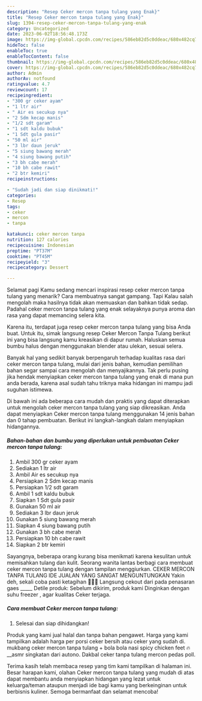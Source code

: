 ```yaml
---
description: "Resep Ceker mercon tanpa tulang yang Enak}"
title: "Resep Ceker mercon tanpa tulang yang Enak}"
slug: 1394-resep-ceker-mercon-tanpa-tulang-yang-enak
category: Uncategorized
date: 2023-06-02T18:56:48.173Z
image: https://img-global.cpcdn.com/recipes/586eb82d5c0ddeac/680x482cq70/ceker-mercon-tanpa-tulang-foto-resep-utama.jpg
hideToc: false
enableToc: true
enableTocContent: false
thumbnail: https://img-global.cpcdn.com/recipes/586eb82d5c0ddeac/680x482cq70/ceker-mercon-tanpa-tulang-foto-resep-utama.jpg
cover: https://img-global.cpcdn.com/recipes/586eb82d5c0ddeac/680x482cq70/ceker-mercon-tanpa-tulang-foto-resep-utama.jpg
author: Admin
authorAv: notfound
ratingvalue: 4.7
reviewcount: 17
recipeingredient:
- "300 gr ceker ayam"
- "1 ltr air"
- " Air es secukup nya"
- "2 Sdm kecap manis"
- "1/2 sdt garam"
- "1 sdt kaldu bubuk"
- "1 Sdt gula pasir"
- "50 ml air"
- "3 lbr daun jeruk"
- "5 siung bawang merah"
- "4 siung bawang putih"
- "3 bh cabe merah"
- "10 bh cabe rawit"
- "2 btr kemiri"
recipeinstructions:

- "Sudah jadi dan siap dinikmati!"
categories:
- Resep
tags:
- ceker
- mercon
- tanpa

katakunci: ceker mercon tanpa 
nutrition: 127 calories
recipecuisine: Indonesian
preptime: "PT37M"
cooktime: "PT45M"
recipeyield: "3"
recipecategory: Dessert

---
```



Selamat pagi Kamu sedang mencari inspirasi resep ceker mercon tanpa tulang yang menarik? Cara membuatnya sangat gampang. Tapi Kalau salah mengolah maka hasilnya tidak akan memuaskan dan bahkan tidak sedap. Padahal ceker mercon tanpa tulang yang enak selayaknya punya aroma dan rasa yang dapat memancing selera kita.


Karena itu, terdapat juga resep ceker mercon tanpa tulang yang bisa Anda buat. Untuk itu, simak langsung resep Ceker Mercon Tanpa Tulang berikut ini yang bisa langsung kamu kreasikan di dapur rumah. Haluskan semua bumbu halus dengan menggunakan blender atau ulekan, sesuai selera.

Banyak hal yang sedikit banyak berpengaruh terhadap kualitas rasa dari ceker mercon tanpa tulang, mulai dari jenis bahan, kemudian pemilihan bahan segar sampai cara mengolah dan menyajikannya. Tak perlu pusing jika hendak menyiapkan ceker mercon tanpa tulang yang enak di mana pun anda berada, karena asal sudah tahu triknya maka hidangan ini mampu jadi suguhan istimewa.


Di bawah ini ada beberapa cara mudah dan praktis yang dapat diterapkan untuk mengolah ceker mercon tanpa tulang yang siap dikreasikan. Anda dapat menyiapkan Ceker mercon tanpa tulang menggunakan 14 jenis bahan dan 0 tahap pembuatan. Berikut ini langkah-langkah dalam menyiapkan hidangannya.

<!--inarticleads1-->

##### Bahan-bahan dan bumbu yang diperlukan untuk pembuatan Ceker mercon tanpa tulang:

1. Ambil 300 gr ceker ayam
1. Sediakan 1 ltr air
1. Ambil  Air es secukup nya
1. Persiapkan 2 Sdm kecap manis
1. Persiapkan 1/2 sdt garam
1. Ambil 1 sdt kaldu bubuk
1. Siapkan 1 Sdt gula pasir
1. Gunakan 50 ml air
1. Sediakan 3 lbr daun jeruk
1. Gunakan 5 siung bawang merah
1. Siapkan 4 siung bawang putih
1. Gunakan 3 bh cabe merah
1. Persiapkan 10 bh cabe rawit
1. Siapkan 2 btr kemiri


Sayangnya, beberapa orang kurang bisa menikmati karena kesulitan untuk memisahkan tulang dan kulit. Seorang wanita lantas berbagi cara membuat ceker mercon tanpa tulang dengan tampilan menggiurkan. CEKER MERCON TANPA TULANG IDE JUALAN YANG SANGAT MENGUNTUNGKAN Yakin deh, sekali coba pasti ketagihan 🤙🤙🤙 Langsung cekout dari pada penasaran gaes _____ Detile produk: Sebelum dikirim, produk kami Dinginkan dengan suhu freezer , agar kualitas Ceker terjaga. 

<!--inarticleads2-->

##### Cara membuat Ceker mercon tanpa tulang:


1. Selesai dan siap dihidangkan!

Produk yang kami jual halal dan tanpa bahan pengawet. Harga yang kami tampilkan adalah harga per porsi ceker bersih atau ceker yang sudah di. mukbang ceker mercon tanpa tulang + bola bola nasi spicy chicken feet 🔥__asmr singkatan dari autono. Dakbal ceker tanpa tulang mercon pedas poll. 

Terima kasih telah membaca resep yang tim kami tampilkan di halaman ini. Besar harapan kami, olahan Ceker mercon tanpa tulang yang mudah di atas dapat membantu anda menyiapkan hidangan yang lezat untuk keluarga/teman ataupun menjadi ide bagi kamu yang berkeinginan untuk berbisnis kuliner. Semoga bermanfaat dan selamat mencoba!
